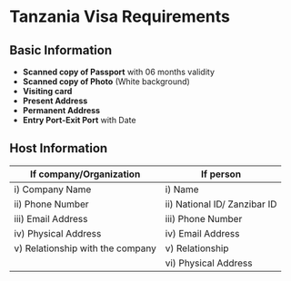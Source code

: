 # Tanzania Visa Requirements

## Basic Information

- **Scanned copy of Passport** with 06 months validity
- **Scanned copy of Photo** (White background)
- **Visiting card**
- **Present Address**
- **Permanent Address**
- **Entry Port-Exit Port** with Date

## Host Information

| If company/Organization | If person |
|------------------------|-----------|
| i) Company Name | i) Name |
| ii) Phone Number | ii) National ID/ Zanzibar ID |
| iii) Email Address | iii) Phone Number |
| iv) Physical Address | iv) Email Address |
| v) Relationship with the company | v) Relationship |
|  | vi) Physical Address |